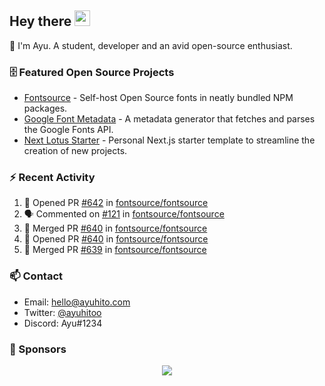 ## Hey there <img src="https://media.giphy.com/media/hvRJCLFzcasrR4ia7z/giphy.gif" width="25" height="25">

📝 I'm Ayu. A student, developer and an avid open-source enthusiast.

### 🗄 Featured Open Source Projects

- [Fontsource](https://github.com/fontsource/fontsource) - Self-host Open Source fonts in neatly bundled NPM packages.
- [Google Font Metadata](https://github.com/fontsource/google-font-metadata) - A metadata generator that fetches and parses the Google Fonts API.
- [Next Lotus Starter](https://github.com/DecliningLotus/next-lotus-starter) - Personal Next.js starter template to streamline the creation of new projects.

### ⚡ Recent Activity

<!--START_SECTION:activity-->

1. 💪 Opened PR [#642](https://github.com/fontsource/fontsource/pull/642) in [fontsource/fontsource](https://github.com/fontsource/fontsource)
2. 🗣 Commented on [#121](https://github.com/fontsource/fontsource/issues/121) in [fontsource/fontsource](https://github.com/fontsource/fontsource)
3. 🎉 Merged PR [#640](https://github.com/fontsource/fontsource/pull/640) in [fontsource/fontsource](https://github.com/fontsource/fontsource)
4. 💪 Opened PR [#640](https://github.com/fontsource/fontsource/pull/640) in [fontsource/fontsource](https://github.com/fontsource/fontsource)
5. 🎉 Merged PR [#639](https://github.com/fontsource/fontsource/pull/639) in [fontsource/fontsource](https://github.com/fontsource/fontsource)
<!--END_SECTION:activity-->

### 📫 Contact

- Email: hello@ayuhito.com
- Twitter: [@ayuhitoo](https://twitter.com/ayuhitoo)
- Discord: Ayu#1234


### :sparkling_heart: Sponsors

<p align="center">
  <a href="https://cdn.jsdelivr.net/gh/ayuhito/ayuhito/sponsors.svg">
    <img src='https://cdn.jsdelivr.net/gh/ayuhito/ayuhito/sponsors.svg'/>
  </a>
</p>
